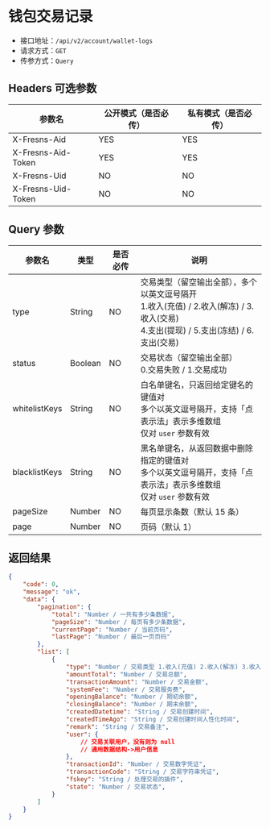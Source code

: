 # 钱包交易记录

- 接口地址：`/api/v2/account/wallet-logs`
- 请求方式：`GET`
- 传参方式：`Query`

## Headers 可选参数

| 参数名 | 公开模式（是否必传） | 私有模式（是否必传） |
| --- | --- | --- |
| X-Fresns-Aid | YES | YES |
| X-Fresns-Aid-Token | YES | YES |
| X-Fresns-Uid | NO | NO |
| X-Fresns-Uid-Token | NO | NO |

## Query 参数

| 参数名 | 类型 | 是否必传 | 说明 |
| --- | --- | --- | --- |
| type | String | NO | 交易类型（留空输出全部），多个以英文逗号隔开<br>1.收入(充值) / 2.收入(解冻) / 3.收入(交易)<br>4.支出(提现) / 5.支出(冻结) / 6.支出(交易) |
| status | Boolean | NO | 交易状态（留空输出全部）<br>0.交易失败 / 1.交易成功 |
| whitelistKeys | String | NO | 白名单键名，只返回给定键名的键值对<br>多个以英文逗号隔开，支持「点表示法」表示多维数组<br>仅对 `user` 参数有效 |
| blacklistKeys | String | NO | 黑名单键名，从返回数据中删除指定的键值对<br>多个以英文逗号隔开，支持「点表示法」表示多维数组<br>仅对 `user` 参数有效 |
| pageSize | Number | NO | 每页显示条数（默认 15 条） |
| page | Number | NO | 页码（默认 1） |

## 返回结果

```json
{
    "code": 0,
    "message": "ok",
    "data": {
        "pagination": {
            "total": "Number / 一共有多少条数据",
            "pageSize": "Number / 每页有多少条数据",
            "currentPage": "Number / 当前页码",
            "lastPage": "Number / 最后一页页码"
        },
        "list": [
            {
                "type": "Number / 交易类型 1.收入(充值) 2.收入(解冻) 3.收入(交易) 4.支出(提现) 5.支出(冻结) 6.支出(交易)",
                "amountTotal": "Number / 交易总额",
                "transactionAmount": "Number / 交易金额",
                "systemFee": "Number / 交易服务费",
                "openingBalance": "Number / 期初余额",
                "closingBalance": "Number / 期末余额",
                "createdDatetime": "String / 交易创建时间",
                "createdTimeAgo": "String / 交易创建时间人性化时间",
                "remark": "String / 交易备注",
                "user": {
                    // 交易关联用户，没有则为 null
                    // 通用数据结构->用户信息
                },
                "transactionId": "Number / 交易数字凭证",
                "transactionCode": "String / 交易字符串凭证",
                "fskey": "String / 处理交易的插件",
                "state": "Number / 交易状态",
            }
        ]
    }
}
```
